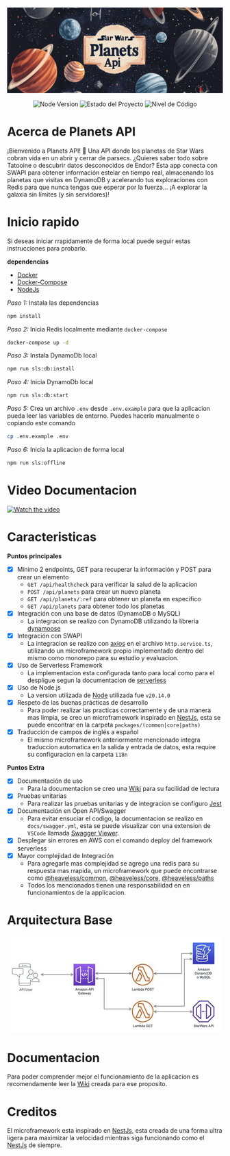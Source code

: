 <p align="center">
    <img src="docs/images/banner.png" />
</p>

<p align="center">
    <img src="https://img.shields.io/badge/nodejs-20.14-green.svg" alt="Node Version">
    <img src="https://img.shields.io/badge/Status-It's%20Complicated-yellow.svg" alt="Estado del Proyecto">
    <img src="https://img.shields.io/badge/Código%20Level%3F-1000!!!-green.svg" alt="Nivel de Código">
</p>

# Acerca de Planets API

¡Bienvenido a Planets API! 🌌 Una API donde los planetas de Star Wars cobran vida en un abrir y cerrar de parsecs. ¿Quieres saber todo sobre Tatooine o descubrir datos desconocidos de Endor? Esta app conecta con SWAPI para obtener información estelar en tiempo real, almacenando los planetas que visitas en DynamoDB y acelerando tus exploraciones con Redis para que nunca tengas que esperar por la fuerza... ¡A explorar la galaxia sin límites (y sin servidores)!

# Inicio rapido

Si deseas iniciar rrapidamente de forma local puede seguir estas instrucciones para probarlo.

**dependencias**

- [Docker](https://www.docker.com/)
- [Docker-Compose](https://docs.docker.com/compose/)
- [NodeJs](https://nodejs.org/)


*Paso 1:* Instala las dependencias
```bash
npm install
```

*Paso 2:* Inicia Redis localmente mediante `docker-compose`
```bash
docker-compose up -d
```

*Paso 3:* Instala DynamoDb local
```bash
npm run sls:db:install
```

*Paso 4:* Inicia DynamoDb local
```bash
npm run sls:db:start
```

*Paso 5:* Crea un archivo `.env` desde `.env.example` para que la aplicacion pueda leer las variables de entorno. Puedes hacerlo manualmente o copiando este comando
```bash
cp .env.example .env
```

*Paso 6:* Inicia la aplicacion de forma local
```bash
npm run sls:offline
```

# Video Documentacion
[![Watch the video](https://user-images.githubusercontent.com/14617699/100688264-04e11100-3393-11eb-8e4e-683752776f38.png)](https://drive.google.com/file/d/1ItqQCdDNL5axktfxUY5faz9glNX8SabD/preview)

# Caracteristicas

**Puntos principales**

- [x] Mínimo 2 endpoints, GET para recuperar la información y POST para crear un elemento
  - `GET /api/healthcheck` para verificar la salud de la aplicacion
  - `POST /api/planets` para crear un nuevo planeta
  - `GET /api/planets/:ref` para obtener un planeta en especifico
  - `GET /api/planets` para obtener todo los planetas
- [x] Integración con una base de datos (DynamoDB o MySQL)
  - La integracion se realizo con DynamoDB utilizando la libreria [dynamoose](https://github.com/dynamoose/dynamoose)
- [x] Integración con SWAPI
  - La integracion se realizo con [axios](https://github.com/axios/axios) en el archivo `http.service.ts`, utilizando un microframework propio implementado dentro del mismo como monorepo para su estudio y evaluacion.
- [x] Uso de Serverless Framework
  - La implementacion esta configurada tanto para local como para el despligue segun la documentacion de [serverless](https://www.serverless.com/framework)
- [x] Uso de Node.js
  - La version utilizada de [Node](https://nodejs.org/) utilizada fue `v20.14.0`
- [x] Respeto de las buenas prácticas de desarrollo
  - Para poder realizar las practicas correctamente y de una manera mas limpia, se creo un microframework inspirado en [NestJs](https://nestjs.com), esta se puede encontrar en la carpeta `packages/(common|core|paths)`
- [x] Traducción de campos de inglés a español
  - El mismo microframework anteriormente mencionado integra traduccion automatica en la salida y entrada de datos, esta require su configuracion en la carpeta `i18n`

**Puntos Extra**

- [x] Documentación de uso
  - Para la documentacion se creo una [Wiki](https://github.com/heaveless/AWS-Solved-Exams/wiki) para su facilidad de lectura
- [x] Pruebas unitarias
  - Para realizar las pruebas unitarias y de integracion se configuro [Jest](https://jestjs.io/)
- [x] Documentación en Open API/Swagger
  - Para evitar ensuciar el codigo, la documentacion se realizo en `docs/swagger.yml`, esta se puede visualizar con una extension de `VSCode` llamada [Swagger Viewer](https://marketplace.visualstudio.com/items?itemName=Arjun.swagger-viewer).
- [x] Desplegar sin errores en AWS con el comando deploy del framework serverless
- [x] Mayor complejidad de Integración
  - Para agregarle mas complejidad se agrego una redis para su respuesta mas rrapida, un microframework que puede encontrarse como [@heaveless/common](https://www.npmjs.com/package/@heaveless/common), [@heaveless/core](https://www.npmjs.com/package/@heaveless/core), [@heaveless/paths](https://www.npmjs.com/package/@heaveless/paths)
  - Todos los mencionados tienen una responsabilidad en en funcionamientos de la applicacion.
# Arquitectura Base

<p align="center">
    <img src="docs/images/arquitectura.png" />
</p>

# Documentacion
Para poder comprender mejor el funcionamiento de la aplicacion es recomendamente leer la [Wiki](https://github.com/heaveless/AWS-Solved-Exams/wiki)  creada para ese proposito.


# Creditos

El microframework esta inspirado en [NestJs](https://nestjs.com), esta creada de una forma ultra ligera para maximizar la velocidad mientras siga funcionando como el [NestJs](https://nestjs.com) de siempre.
